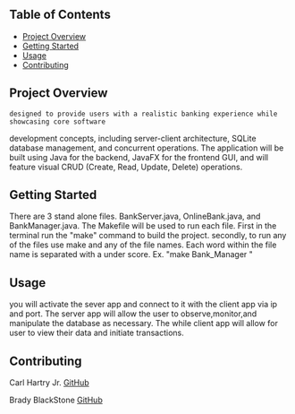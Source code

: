 ## Table of Contents
- [Project Overview](#project-overview)
- [Getting Started](#Getting-Started)
- [Usage](#usage)
- [Contributing](#contributing)
## Project Overview
    designed to provide users with a realistic banking experience while showcasing core software
development concepts, including server-client architecture, SQLite database management, and
concurrent operations. The application will be built using Java for the backend, JavaFX for the
frontend GUI, and will feature visual CRUD (Create, Read, Update, Delete) operations.
## Getting Started
 There are 3 stand alone files. BankServer.java, OnlineBank.java, and BankManager.java.
 The Makefile will be used to run each file. First in the terminal run the "make" command to build the project. secondly, to run any of the files use make and any of the file names. Each word within the file name is separated with a under score. Ex. "make Bank_Manager "

## Usage
you will activate the sever app and connect to it with the client app via ip and port. The server app will allow the user to observe,monitor,and manipulate the database as necessary. The while client app will allow for user to view their data and initiate transactions. 
## Contributing
Carl Hartry Jr.
[GitHub](https://github.com/CHartryJr)

Brady BlackStone
[GitHub]()